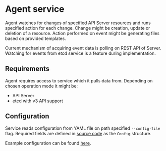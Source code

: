 # Agent service

Agent watches for changes of specified API Server resources and runs specified action for each change.
Change might be creation, update or deletion of a resource.
Action performed on event might be generating files based on provided templates.

Current mechanism of acquiring event data is polling on REST API of Server.
Watching for events from etcd service is a feature during implementation.

## Requirements

Agent requires access to service which it pulls data from.
Depending on chosen operation mode it might be:
* API Server
* etcd with v3 API support

## Configuration

Service reads configuration from YAML file on path specified `--config-file` flag.
Required fields are defined in [source code](../pkg/agent/agent.go) as the `Config` structure.

Example configuration can be found [here](../sample/contrail.yml).
